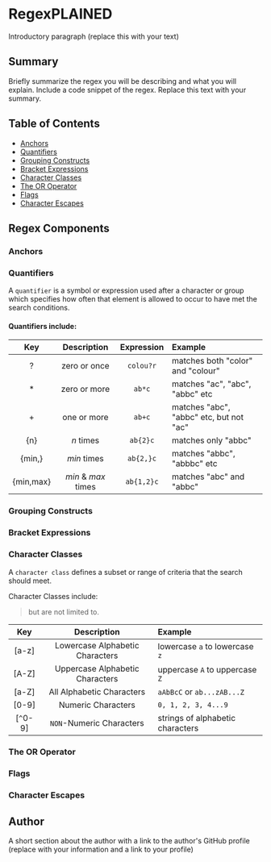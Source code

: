 # RegexPLAINED

Introductory paragraph (replace this with your text)

## Summary

Briefly summarize the regex you will be describing and what you will explain. Include a code snippet of the regex. Replace this text with your summary.

## Table of Contents

- [Anchors](#anchors)
- [Quantifiers](#quantifiers)
- [Grouping Constructs](#grouping-constructs)
- [Bracket Expressions](#bracket-expressions)
- [Character Classes](#character-classes)
- [The OR Operator](#the-or-operator)
- [Flags](#flags)
- [Character Escapes](#character-escapes)

## Regex Components

### Anchors

### Quantifiers

A `quantifier` is a symbol or expression used after a character or group which specifies how often that element is allowed to occur to have met the search conditions.

#### Quantifiers include:

| Key | Description | Expression | Example |
| :---: | :-----------: | :---: | :--- |
| ? | zero or once | `colou?r` | matches both "color" and "colour" |
| * | zero or more | `ab*c` | matches "ac", "abc", "abbc" etc |
| + | one or more | `ab+c` | matches "abc", "abbc" etc, but not "ac" |
| {n} | *n* times | `ab{2}c` | matches only "abbc" |
| {min,} | *min* times | `ab{2,}c` | matches "abbc", "abbbc" etc |
| {min,max} | *min* & *max* times | `ab{1,2}c` | matches "abc" and "abbc" |


### Grouping Constructs

### Bracket Expressions

### Character Classes

A `character class` defines a subset or range of criteria that the search should meet. 

Character Classes include: 
>but are not limited to.

| Key | Description | Example |
| :---: | :-------: | :--- |
| [a-z] | Lowercase Alphabetic Characters | lowercase `a` to lowercase `z` |
| [A-Z] | Uppercase Alphabetic Characters | uppercase `A` to uppercase `Z` |
| [a-Z] | All Alphabetic Characters | `aAbBcC` or `ab...zAB...Z`
| [0-9] | Numeric Characters | `0, 1, 2, 3, 4...9` |
| [`^`0-9] | `NON`-Numeric Characters | strings of alphabetic characters


### The OR Operator

### Flags

### Character Escapes

## Author

A short section about the author with a link to the author's GitHub profile (replace with your information and a link to your profile)
